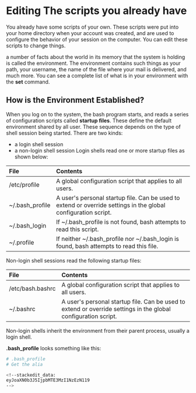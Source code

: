 # Editing The scripts you already have
You already have some scripts of your own. These scripts were put into your home directory when your account was created, and are used to configure the behavior of your session on the computer. You can edit these scripts to change things.

a number of facts about the world in its memory that the system is holding is called the environment. The environment contains such things as your path, your username, the name of the file where your mail is delivered, and much more. You can see a complete list of what is in your environment with the **set** command.

## How is the Environment Established?

When you log on to the system, the bash program starts, and reads a series of configuration scripts called **startup files**. These define the default environment shared by all user. These sequence depends on the type of shell session being started. There are two kinds:
- a login shell session
- a non-login shell session
Login shells read one or more startup files as shown below:

|File|Contents|
|:--|:--|
|/etc/profile|A global configuration script that applies to all users.|
|~/.bash_profile|A user's personal startup file. Can be used to extend or override settings in the global configuration script.|
|~/.bash_login|If ~/.bash_profile is not found, bash attempts to read this script.|
|~/.profile|If neither ~/.bash_profile nor ~/.bash_login is found, bash attempts to read this file.|

Non-login shell sessions read the following startup files:

|File|Contents|
|:---|:--|
|/etc/bash.bashrc|A global configuration script that applies to all users.|
|~/.bashrc|A user's personal startup file. Can be used to extend or override settings in the global configuration script.|

Non-login shells inherit the environment from their parent process, usually a login shell.

**.bash_profile** looks something like this:
```bash
# .bash_profile
# Get the alia 

<!--stackedit_data:
eyJoaXN0b3J5IjpbMTE3MzI1NzEzN119
-->